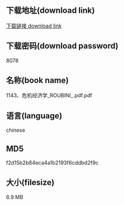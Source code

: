 ## 下载地址(download link)
[下载链接 download link](https://voluble-croquembouche-d321dc.netlify.app/?s=1143%E3%80%81%E5%8D%B1%E6%9C%BA%E7%BB%8F%E6%B5%8E%E5%AD%A6_ROUBINI_.pdf)

## 下载密码(download password)
8078

## 名称(book name)
1143、危机经济学_ROUBINI_.pdf.pdf

## 语言(language)
chinese

## MD5
f2d15b2b84eca4a1b2193f6cddbd2f9c

## 大小(filesize)
6.9 MB
